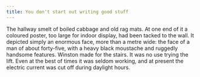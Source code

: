 ```yaml
---
title: You don't start out writing good stuff
---
```


The hallway smelt of boiled cabbage and old rag mats. At one end of it a coloured poster, too large for indoor display, had been tacked to the wall. It depicted simply an enormous face, more than a metre wide: the face of a man of about forty-five, with a heavy black moustache and ruggedly handsome features. Winston made for the stairs. It was no use trying the lift. Even at the best of times it was seldom working, and at present the electric current was cut off during daylight hours.
